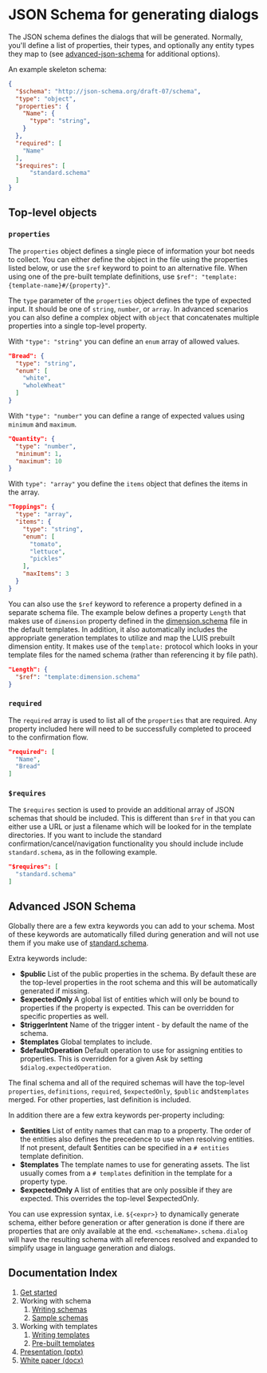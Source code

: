 # JSON Schema for generating dialogs

The JSON schema defines the dialogs that will be generated. Normally, you'll define a list of properties, their types, and optionally any entity types they map to (see [advanced-json-schema](#advanced-json-schema) for additional options).

An example skeleton schema:

```json
{
  "$schema": "http://json-schema.org/draft-07/schema",
  "type": "object",
  "properties": {
    "Name": {
      "type": "string",
    }
  },
  "required": [
    "Name"
  ],
  "$requires": [
      "standard.schema"
  ]  
}
```

## Top-level objects

### `properties`

The `properties` object defines a single piece of information your bot needs to collect.
You can either define the object in the file using the properties listed below, or use the `$ref` keyword to point to an alternative file.
When using one of the pre-built template definitions, use `$ref": "template:{template-name}#/{property}"`.

The `type` parameter of the `properties` object defines the type of expected input. It should be one of `string`, `number`, or `array`. In advanced scenarios you can also define a complex object with `object` that concatenates multiple properties into a single top-level property.

With `"type": "string"` you can define an `enum` array of allowed values.

```json
"Bread": {
  "type": "string",
  "enum": [
    "white",
    "wholeWheat"
  ]
}
```

With `"type": "number"` you can define a range of expected values using `minimum` and `maximum`.

```json
"Quantity": {
  "type": "number",
  "minimum": 1,
  "maximum": 10
}
```

With `type": "array"` you define the `items` object that defines the items in the array.

```json
"Toppings": {
  "type": "array",
  "items": {
    "type": "string",
    "enum": [
      "tomato",
      "lettuce",
      "pickles"
    ],
    "maxItems": 3
  }
}
```

You can also use the `$ref` keyword to reference a property defined in a separate schema file.
The example below defines a property `Length` that makes use of `dimension` property defined in the [dimension.schema](../generator/packages/library/templates/dimension.schema) file in the default templates.
In addition, it also automatically includes the appropriate generation templates to utilize and map the LUIS prebuilt dimension entity.
It makes use of the `template:` protocol which looks in your template files for the named schema (rather than referencing it by file path).

```json
"Length": {
  "$ref": "template:dimension.schema"
}
```

### `required`

The `required` array is used to list all of the `properties` that are required. Any property included here will need to be successfully completed to proceed to the confirmation flow.

```json
"required": [
  "Name",
  "Bread"
]
```

### `$requires`

The `$requires` section is used to provide an additional array of JSON schemas that should be included.
This is different than `$ref` in that you can either use a URL or just a filename which will be looked for in the template directories.
If you want to include the standard confirmation/cancel/navigation functionality you should include include `standard.schema`, as in the following example.

```json
"$requires": [
  "standard.schema"
]
```

## Advanced JSON Schema

Globally there are a few extra keywords you can add to your schema.
Most of these keywords are automatically filled during generation and will not use them if you make use of [standard.schema](../generator/packages/library/templates/standard.schema).

Extra keywords include:

- **\$public** List of the public properties in the schema.
  By default these are the top-level properties in the root schema and this will be automatically generated if missing.
- **\$expectedOnly** A global list of entities which will only be bound to properties if the property is expected.
  This can be overridden for specific properties as well.
- **\$triggerIntent** Name of the trigger intent - by default the name of the schema.
- **\$templates** Global templates to include.
- **\$defaultOperation** Default operation to use for assigning entities to properties.
  This is overridden for a given Ask by setting `$dialog.expectedOperation`.

 The final schema and all of the required schemas will have the top-level `properties`, `definitions`, `required`, `$expectedOnly`, `$public` and`$templates` merged.
 For other properties, last definition is included.

In addition there are a few extra keywords per-property including:

- **\$entities** List of entity names that can map to a property.
  The order of the entities also defines the precedence to use when resolving entities.
  If not present, default \$entities can be specified in a `# entities` template definition.
- **\$templates** The template names to use for generating assets. The list usually comes from a `# templates` definition in the template for a property type.
- **\$expectedOnly** A list of entities that are only possible if they are expected.
  This overrides the top-level \$expectedOnly.

You can use expression syntax, i.e. `${<expr>}` to dynamically generate schema, either before generation or after generation is done if there are properties that are only available at the end.
`<schemaName>.schema.dialog` will have the resulting schema with all references resolved and expanded to simplify usage in language generation and dialogs.

## Documentation Index

1. [Get started][start]
1. Working with schema
    1. [Writing schemas][schema]
    1. [Sample schemas][sample-schemas]
1. Working with templates
    1. [Writing templates][templates-overview]
    1. [Pre-built templates][templates]
1. [Presentation (pptx)](2020%20Feb%20MVP%20Generated%20Dialogs.pptx)
1. [White paper (docx)](Generating%20Dialogs%20from%20Schema,%20APIs%20and%20Databases.docx)

[schema]:bot-schema.md
[templates]:../generator/packages/library/templates
[templates-overview]:templates.md
[start]:get-stared.md
[sample-schemas]:example-schemas
